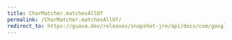 ```yaml
---
title: CharMatcher.matchesAllOf
permalink: /CharMatcher.matchesAllOf/
redirect_to: https://guava.dev/releases/snapshot-jre/api/docs/com/google/common/base/CharMatcher.html#matchesAllOf-java.lang.CharSequence-
---
```

